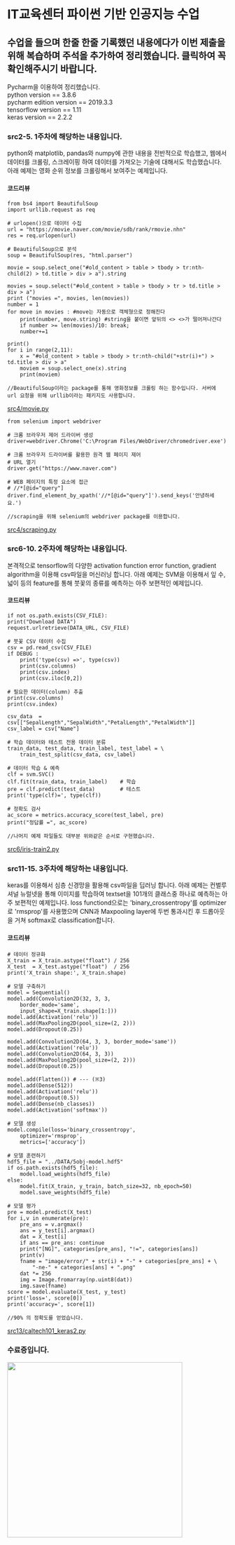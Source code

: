 # IT교육센터 파이썬 기반 인공지능 수업
## 수업을 들으며 한줄 한줄 기록했던 내용에다가 이번 제출을 위해 복습하며 주석을 추가하여 정리했습니다. 클릭하여 꼭 확인해주시기 바랍니다.
Pycharm을 이용하여 정리했습니다.\
python version == 3.8.6\
pycharm edition version == 2019.3.3\
tensorflow version == 1.11 \
keras version == 2.2.2

### src2-5. 1주차에 해당하는 내용입니다.
python와 matplotlib, pandas와 numpy에 관한 내용을 전반적으로 학습했고, 웹에서 데이터를 크롤링, 스크레이핑 하여 데이터를 가져오는 기술에 대해서도 학습했습니다.
아래 예제는 영화 순위 정보를 크롤링해서 보여주는 예제입니다. 

#### 코드리뷰
    from bs4 import BeautifulSoup
    import urllib.request as req

    # urlopen()으로 데이터 수집
    url = "https://movie.naver.com/movie/sdb/rank/rmovie.nhn"
    res = req.urlopen(url)

    # BeautifulSoup으로 분석
    soup = BeautifulSoup(res, "html.parser")

    movie = soup.select_one("#old_content > table > tbody > tr:nth-child(2) > td.title > div > a").string

    movies = soup.select("#old_content > table > tbody > tr > td.title > div > a")
    print ("movies =", movies, len(movies))
    number = 1
    for move in movies : #move는 자동으로 객체형으로 정해진다
        print(number, move.string) #string을 붙이면 앞뒤의 <> <>가 떨어져나간다
        if number >= len(movies)/10: break;
        number+=1

    print()
    for i in range(2,11):
        x = "#old_content > table > tbody > tr:nth-child("+str(i)+") > td.title > div > a"
        moviem = soup.select_one(x).string
        print(moviem)

    //BeautifulSoup이라는 package를 통해 영화정보를 크롤링 하는 함수입니다. 서버에 url 요청을 위해 urllib이라는 패키지도 사용합니다.
[src4/movie.py](https://github.com/kdh7575070/taeha-kang/blob/main/%EC%9E%90%EC%9C%A8%EA%B3%BC%EC%A0%9C%ED%98%95/3%20%EB%A8%B8%EC%8B%A0%EB%9F%AC%EB%8B%9D%20%ED%8A%B9%EA%B0%95/src4/movie.py)

    from selenium import webdriver

    # 크롬 브라우저 제어 드라이버 생성
    driver=webdriver.Chrome('C:\Program Files/WebDriver/chromedriver.exe')

    # 크롬 브라우저 드라이버를 활용한 원격 웹 페이지 제어
    # URL 열기
    driver.get("https://www.naver.com")

    # WEB 페이지의 특정 요소에 접근
    # //*[@id="query"]
    driver.find_element_by_xpath('//*[@id="query"]').send_keys('안녕하세요.')
    
    //scraping을 위해 selenium의 webdriver package를 이용합니다.
[src4/scraping.py](https://github.com/kdh7575070/taeha-kang/blob/main/%EC%9E%90%EC%9C%A8%EA%B3%BC%EC%A0%9C%ED%98%95/3%20%EB%A8%B8%EC%8B%A0%EB%9F%AC%EB%8B%9D%20%ED%8A%B9%EA%B0%95/src4/scraping.py)

### src6-10. 2주차에 해당하는 내용입니다.
본격적으로 tensorflow의 다양한 activation function error function, gradient algorithm을 이용해 csv파일을 머신러닝 합니다. 
아래 예제는 SVM을 이용해서 잎 수, 넓이 등의 feature를 통해 붓꽃의 종류를 예측하는 아주 보편적인 예제입니다.

#### 코드리뷰
    if not os.path.exists(CSV_FILE):
    print("Download DATA")
    request.urlretrieve(DATA_URL, CSV_FILE)

    # 붓꽃 CSV 데이터 수집
    csv = pd.read_csv(CSV_FILE)
    if DEBUG :
        print('type(csv) =>', type(csv))
        print(csv.columns)
        print(csv.index)
        print(csv.iloc[0,2])

    # 필요한 데이터(column) 추출
    print(csv.columns)
    print(csv.index)

    csv_data  = csv[["SepalLength","SepalWidth","PetalLength","PetalWidth"]]
    csv_label = csv["Name"]

    # 학습 데이터와 테스트 전용 데이터 분류
    train_data, test_data, train_label, test_label = \
        train_test_split(csv_data, csv_label)

    # 데이터 학습 & 예측
    clf = svm.SVC()
    clf.fit(train_data, train_label)    # 학습
    pre = clf.predict(test_data)        # 테스트
    print('type(clf)=', type(clf))

    # 정확도 검사
    ac_score = metrics.accuracy_score(test_label, pre)
    print("정답률 =", ac_score)
    
    //나머지 예제 파일들도 대부분 위와같은 순서로 구현했습니다. 
[src6/iris-train2.py](https://github.com/kdh7575070/taeha-kang/blob/main/%EC%9E%90%EC%9C%A8%EA%B3%BC%EC%A0%9C%ED%98%95/3%20%EB%A8%B8%EC%8B%A0%EB%9F%AC%EB%8B%9D%20%ED%8A%B9%EA%B0%95/src6/iris-train2.py)

### src11-15. 3주차에 해당하는 내용입니다.
keras를 이용해서 심층 신경망을 활용해 csv파일을 딥러닝 합니다. 
아래 예제는 컨벌루셔널 뉴럴넷을 통해 이미지를 학습하여 textset을 101개의 클래스중 하나로 예측하는 아주 보편적인 예제입니다.
loss functiond으로는 'binary_crossentropy'를 optimizer로 'rmsprop'를 사용했으며 CNN과 Maxpooling layer에 두번 통과시킨 후 드롭아웃을 거쳐 softmax로 classification합니다. 

#### 코드리뷰
    # 데이터 정규화
    X_train = X_train.astype("float") / 256
    X_test  = X_test.astype("float")  / 256
    print('X_train shape:', X_train.shape)

    # 모델 구축하기
    model = Sequential()
    model.add(Convolution2D(32, 3, 3, 
        border_mode='same',
        input_shape=X_train.shape[1:]))
    model.add(Activation('relu'))
    model.add(MaxPooling2D(pool_size=(2, 2)))
    model.add(Dropout(0.25))

    model.add(Convolution2D(64, 3, 3, border_mode='same'))
    model.add(Activation('relu'))
    model.add(Convolution2D(64, 3, 3))
    model.add(MaxPooling2D(pool_size=(2, 2)))
    model.add(Dropout(0.25))

    model.add(Flatten()) # --- (※3) 
    model.add(Dense(512))
    model.add(Activation('relu'))
    model.add(Dropout(0.5))
    model.add(Dense(nb_classes))
    model.add(Activation('softmax'))

    # 모델 생성
    model.compile(loss='binary_crossentropy',
        optimizer='rmsprop',
        metrics=['accuracy'])

    # 모델 훈련하기
    hdf5_file = "../DATA/5obj-model.hdf5"
    if os.path.exists(hdf5_file):
        model.load_weights(hdf5_file)
    else:
        model.fit(X_train, y_train, batch_size=32, nb_epoch=50)
        model.save_weights(hdf5_file)

    # 모델 평가
    pre = model.predict(X_test)
    for i,v in enumerate(pre):
        pre_ans = v.argmax()
        ans = y_test[i].argmax()
        dat = X_test[i]
        if ans == pre_ans: continue
        print("[NG]", categories[pre_ans], "!=", categories[ans])
        print(v)
        fname = "image/error/" + str(i) + "-" + categories[pre_ans] + \
            "-ne-" + categories[ans] + ".png"
        dat *= 256
        img = Image.fromarray(np.uint8(dat))
        img.save(fname)
    score = model.evaluate(X_test, y_test)
    print('loss=', score[0])
    print('accuracy=', score[1])
    
    //90% 의 정확도를 얻었습니다.
[src13/caltech101_keras2.py](https://github.com/kdh7575070/taeha-kang/blob/main/%EC%9E%90%EC%9C%A8%EA%B3%BC%EC%A0%9C%ED%98%95/3%20%EB%A8%B8%EC%8B%A0%EB%9F%AC%EB%8B%9D%20%ED%8A%B9%EA%B0%95/src13/caltech101_keras2.py)

### 수료증입니다.
<img src="https://user-images.githubusercontent.com/67677983/99956337-340ee580-2dc9-11eb-97aa-eb3048168cb5.png" width="400">
